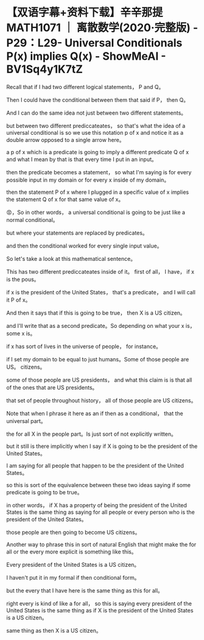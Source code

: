 # 【双语字幕+资料下载】辛辛那提 MATH1071 ｜ 离散数学(2020·完整版) - P29：L29- Universal Conditionals P(x) implies Q(x) - ShowMeAI - BV1Sq4y1K7tZ

Recall that if I had two different logical statements， P and Q。

Then I could have the conditional between them that said if P， then Q。

And I can do the same idea not just between two different statements。

 but between two different prediccateates， so that's what the idea of a universal conditional is so we use this notation p of x and notice it as a double arrow opposed to a single arrow here。

 a p of x which is a predicate is going to imply a different predicate Q of x and what I mean by that is that every time I put in an input。

 then the predicate becomes a statement， so what I'm saying is for every possible input in my domain or for every x inside of my domain。

 then the statement P of x where I plugged in a specific value of x implies the statement  Q of x for that same value of x。

😡，So in other words， a universal conditional is going to be just like a normal conditional。

 but where your statements are replaced by predicates。

 and then the conditional worked for every single input value。

So let's take a look at this mathematical sentence。

This has two different prediccateates inside of it。 first of all， I have， if x is the pous。

 if x is the president of the United States， that's a predicate， and I will call it P of x。

And then it says that if this is going to be true， then X is a US citizen。

 and I'll write that as a second predicate。So depending on what your x is， some x is。

 if x has sort of lives in the universe of people， for instance。

 if I set my domain to be equal to just humans。Some of those people are US。 citizens。

 some of those people are US presidents， and what this claim is is that all of the ones that are US presidents。

 that set of people throughout history， all of those people are US citizens。

Note that when I phrase it here as an if then as a conditional， that the universal part。

 the for all X in the people part。Is just sort of not explicitly written。

 but it still is there implicitly when I say if X is going to be the president of the United States。

 I am saying for all people that happen to be the president of the United States。

 so this is sort of the equivalence between these two ideas saying if some predicate is going to be true。

 in other words， if X has a property of being the president of the United States is the same thing as saying for all people or every person who is the president of the United States。

 those people are then going to become US citizens。

Another way to phrase this in sort of natural English that might make the for all or the every more explicit is something like this。

Every president of the United States is a US citizen。

 I haven't put it in my formal if then conditional form。

 but the every that I have here is the same thing as this for all。

 right every is kind of like a for all， so this is saying every president of the United States is the same thing as if X is the president of the United States is a US citizen。

 same thing as then X is a US citizen。
